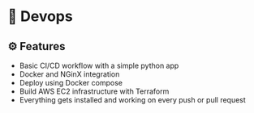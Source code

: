 # 🚀 Devops
## ⚙️ Features
- Basic CI/CD workflow with a simple python app
- Docker and NGinX integration
- Deploy using Docker compose
- Build AWS EC2 infrastructure with Terraform
- Everything gets installed and working on every push or pull request
